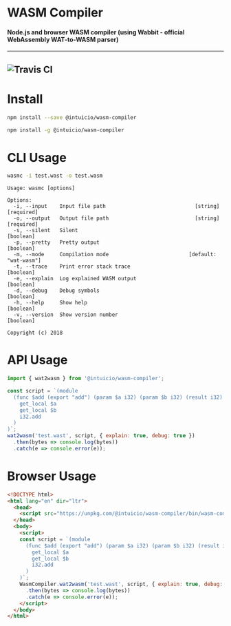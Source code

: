 # WASM Compiler
#### Node.js and browser WASM compiler (using Wabbit - official WebAssembly WAT-to-WASM parser)
------
![Travis CI](https://travis-ci.org/PsichiX/wasm-compiler.svg?branch=master)
------
# Install
```bash
npm install --save @intuicio/wasm-compiler
```

```bash
npm install -g @intuicio/wasm-compiler
```

# CLI Usage
```bash
wasmc -i test.wast -o test.wasm
```

```
Usage: wasmc [options]

Options:
  -i, --input    Input file path                             [string] [required]
  -o, --output   Output file path                            [string] [required]
  -s, --silent   Silent                                                [boolean]
  -p, --pretty   Pretty output                                         [boolean]
  -m, --mode     Compilation mode                          [default: "wat-wasm"]
  -t, --trace    Print error stack trace                               [boolean]
  -e, --explain  Log explained WASM output                             [boolean]
  -d, --debug    Debug symbols                                         [boolean]
  -h, --help     Show help                                             [boolean]
  -v, --version  Show version number                                   [boolean]

Copyright (c) 2018
```

# API Usage
```javascript
import { wat2wasm } from '@intuicio/wasm-compiler';

const script = `(module
  (func $add (export "add") (param $a i32) (param $b i32) (result i32)
    get_local $a
    get_local $b
    i32.add
  )
)`;
wat2wasm('test.wast', script, { explain: true, debug: true })
  .then(bytes => console.log(bytes))
  .catch(e => console.error(e));
```

# Browser Usage
```html
<!DOCTYPE html>
<html lang="en" dir="ltr">
  <head>
    <script src="https://unpkg.com/@intuicio/wasm-compiler/bin/wasm-compiler.min.js"></script>
  </head>
  <body>
    <script>
    const script = `(module
      (func $add (export "add") (param $a i32) (param $b i32) (result i32)
        get_local $a
        get_local $b
        i32.add
      )
    )`;
    WasmCompiler.wat2wasm('test.wast', script, { explain: true, debug: true })
      .then(bytes => console.log(bytes))
      .catch(e => console.error(e));
    </script>
  </body>
</html>
```
